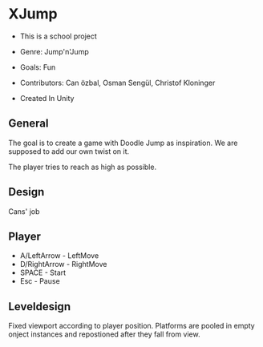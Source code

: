 # XJump
+ This is a school project

+ Genre: Jump'n'Jump
+ Goals: Fun
+ Contributors: Can özbal, Osman Sengül, Christof Kloninger
+ Created In Unity

## General
The goal is to create a game with Doodle Jump as inspiration. We are supposed to add our own twist on it.

The player tries to reach as high as possible.

## Design
Cans' job

## Player
+ A/LeftArrow - LeftMove
+ D/RightArrow - RightMove
+ SPACE - Start
+ Esc - Pause

## Leveldesign
Fixed viewport according to player position. Platforms are pooled in empty onject instances and repostioned after they fall from view. 
